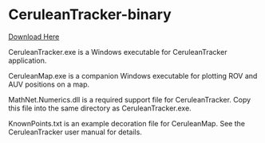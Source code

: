 # CeruleanTracker-binary

[Download Here](https://github.com/CeruleanSonar/CeruleanTracker-binary/archive/refs/tags/20220329.zip)

CeruleanTracker.exe is a Windows executable for CeruleanTracker application.

CeruleanMap.exe is a companion Windows executable for plotting ROV and AUV positions on a map.

MathNet.Numerics.dll is a required support file for CeruleanTracker. Copy this file into the same directory as CeruleanTracker.exe.

KnownPoints.txt is an example decoration file for CeruleanMap. See the CeruleanTracker user manual for details.
